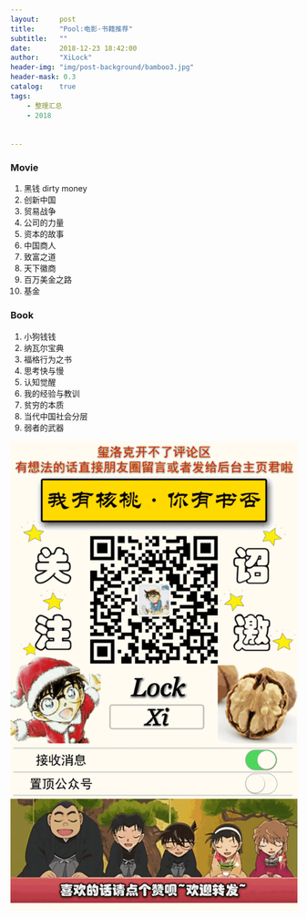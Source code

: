 ```yaml
---
layout:     post
title:      "Pool:电影·书籍推荐"
subtitle:   ""
date:       2018-12-23 18:42:00
author:     "XiLock"
header-img: "img/post-background/bamboo3.jpg"
header-mask: 0.3
catalog:    true
tags:
    - 整理汇总
    - 2018


---
```


### Movie
1. 黑钱 dirty money
1. 创新中国
1. 贸易战争
1. 公司的力量
1. 资本的故事
1. 中国商人
1. 致富之道
1. 天下徽商
1. 百万美金之路
1. 基金

### Book
1. 小狗钱钱
1. 纳瓦尔宝典
1. 福格行为之书
1. 思考快与慢
1. 认知觉醒
1. 我的经验与教训
1. 贫穷的本质
1. 当代中国社会分层
1. 弱者的武器

![](/img/wc-tail.GIF)
